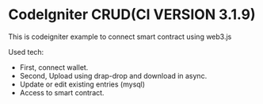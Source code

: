 CodeIgniter CRUD(CI VERSION 3.1.9)
================

This is codeigniter example to connect smart contract using web3.js

Used tech:
- First, connect wallet.
- Second, Upload using drap-drop and download in async.
- Update or edit existing entries (mysql)
- Access to smart contract.
